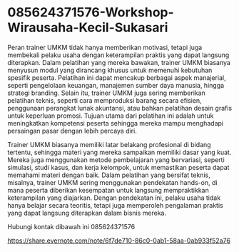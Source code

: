 # 085624371576-Workshop-Wirausaha-Kecil-Sukasari
Peran trainer UMKM tidak hanya memberikan motivasi, tetapi juga membekali pelaku usaha dengan keterampilan praktis yang dapat langsung diterapkan. Dalam pelatihan yang mereka bawakan, trainer UMKM biasanya menyusun modul yang dirancang khusus untuk memenuhi kebutuhan spesifik peserta. Pelatihan ini dapat mencakup berbagai aspek manajerial, seperti pengelolaan keuangan, manajemen sumber daya manusia, hingga strategi branding. Selain itu, trainer UMKM juga sering memberikan pelatihan teknis, seperti cara memproduksi barang secara efisien, penggunaan perangkat lunak akuntansi, atau bahkan pelatihan desain grafis untuk keperluan promosi. Tujuan utama dari pelatihan ini adalah untuk meningkatkan kompetensi peserta sehingga mereka mampu menghadapi persaingan pasar dengan lebih percaya diri.

Trainer UMKM biasanya memiliki latar belakang profesional di bidang tertentu, sehingga materi yang mereka sampaikan memiliki dasar yang kuat. Mereka juga menggunakan metode pembelajaran yang bervariasi, seperti simulasi, studi kasus, dan kerja kelompok, untuk memastikan peserta dapat memahami materi dengan baik. Dalam pelatihan yang bersifat teknis, misalnya, trainer UMKM sering menggunakan pendekatan hands-on, di mana peserta diberikan kesempatan untuk langsung mempraktikkan keterampilan yang diajarkan. Dengan pendekatan ini, pelaku usaha tidak hanya belajar secara teoritis, tetapi juga memperoleh pengalaman praktis yang dapat langsung diterapkan dalam bisnis mereka.

Hubungi kontak dibawah ini
085624371576

https://share.evernote.com/note/6f7de710-86c0-0ab1-58aa-0ab933f52a76
